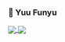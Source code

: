 ### 🦒 Yuu Funyu
<a href="https://github.com/mfunyu">
  <img align="center" src="https://github-readme-stats.vercel.app/api?username=mfunyu&count_private=true&show_icons=true&include_all_commits=true&hide=contribs&line_height=24" />
</a>
<a href="https://github.com/mfunyu">
  <img align="center" src="https://github-readme-stats.vercel.app/api/top-langs/?username=mfunyu&layout=compact" />
</a>
